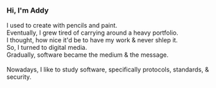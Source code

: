 ### Hi, I'm Addy 

<p> I used to create with pencils and paint. <br>
Eventually, I grew tired of carrying around a heavy portfolio. <br>
I thought, how nice it'd be to have my work & never shlep it. <br>
So, I turned to digital media. <br>
Gradually, software became the medium & the message. <br>
<br>
Nowadays, I like to study software, specifically protocols, standards, & security. <br></p>
